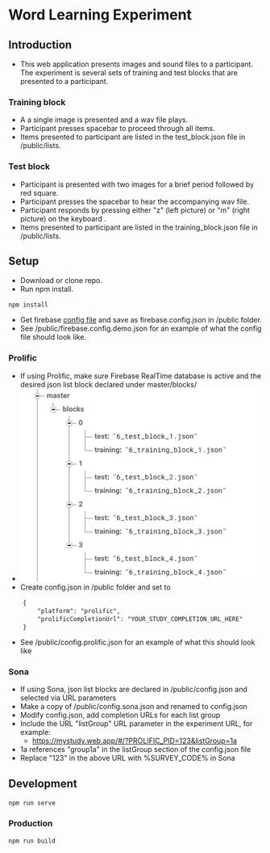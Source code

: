 # Word Learning Experiment

## Introduction
- This web application presents images and sound files to a participant. The experiment is several sets of training and test blocks that are presented to a participant.

### Training block
- A a single image is presented and a wav file plays.
- Participant presses spacebar to proceed through all items.
- Items presented to participant are listed in the test_block.json file in /public/lists.

### Test block
- Participant is presented with two images for a brief period followed by red square.
- Participant presses the spacebar to hear the accompanying wav file.
- Participant responds by pressing either "z" (left picture) or "m" (right picture) on the keyboard .
- Items presented to participant are listed in the training_block.json file in /public/lists.

## Setup
- Download or clone repo.
- Run npm install.
```
npm install
```
- Get firebase [config file](https://firebase.google.com/docs/web/setup#add-sdks-initialize) and save as firebase.config.json in /public folder.
- See /public/firebase.config.demo.json for an example of what the config file should look like.

### Prolific
- If using Prolific, make sure Firebase RealTime database is active and the desired json list block declared under master/blocks/
- ![rtdb_master](docs/rtdb_master.png)
- Create config.json in /public folder and set to
```
    {
        "platform": "prolific",
        "prolificCompletionUrl": "YOUR_STUDY_COMPLETION_URL_HERE"
    }
```
- See /public/config.prolific.json for an example of what this should look like

### Sona
- If using Sona, json list blocks are declared in /public/config.json and selected via URL parameters
- Make a copy of /public/config.sona.json and renamed to config.json
- Modify config.json, add completion URLs for each list group 
- Include the URL "listGroup" URL parameter in the experiment URL, for example:
    - https://mystudy.web.app/#/?PROLIFIC_PID=123&listGroup=1a
- 1a references "group1a" in the listGroup section of the config.json file
- Replace "123" in the above URL with %SURVEY_CODE% in Sona

## Development
```
npm run serve
```

### Production
```
npm run build
```


